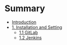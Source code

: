 # Summary

* [Introduction](README.md)
* [1. Installation and Setting](chapter1.md)
  * [1.1 GitLab](chapter1/1.1-gitlab.md)
  * [1.2 Jenkins](chapter1/1.2-jenkins.md)

